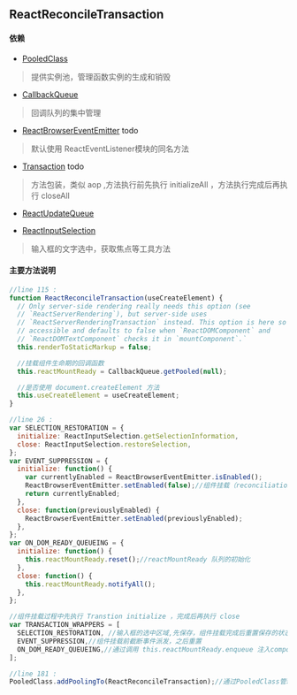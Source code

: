 ## <span id="reactreconciletransaction">ReactReconcileTransaction</span>

#### 依赖
* [PooledClass](#pooledclass)
> 提供实例池，管理函数实例的生成和销毁
* [CallbackQueue](#callbackqueue)
> 回调队列的集中管理
* [ReactBrowserEventEmitter](#reactbrowsereventemitter) todo
> 默认使用 ReactEventListener模块的同名方法
* [Transaction](#transaction) todo
> 方法包装，类似 aop ,方法执行前先执行 initializeAll ，方法执行完成后再执行 closeAll
* [ReactUpdateQueue](#reactupdatequeue)
>
* [ReactInputSelection](#reactinputselection)
> 输入框的文字选中，获取焦点等工具方法
#### 主要方法说明
```javascript
//line 115 :
function ReactReconcileTransaction(useCreateElement) {
  // Only server-side rendering really needs this option (see
  // `ReactServerRendering`), but server-side uses
  // `ReactServerRenderingTransaction` instead. This option is here so that it's
  // accessible and defaults to false when `ReactDOMComponent` and
  // `ReactDOMTextComponent` checks it in `mountComponent`.`
  this.renderToStaticMarkup = false;

  //挂载组件生命期的回调函数
  this.reactMountReady = CallbackQueue.getPooled(null);

  //是否使用 document.createElement 方法
  this.useCreateElement = useCreateElement;
}
```
```javascript
//line 26 :
var SELECTION_RESTORATION = {
  initialize: ReactInputSelection.getSelectionInformation,
  close: ReactInputSelection.restoreSelection,
};
var EVENT_SUPPRESSION = {
  initialize: function() {
    var currentlyEnabled = ReactBrowserEventEmitter.isEnabled();
    ReactBrowserEventEmitter.setEnabled(false);//组件挂载（reconciliation）过程中中断事件的派发
    return currentlyEnabled;
  },
  close: function(previouslyEnabled) {
    ReactBrowserEventEmitter.setEnabled(previouslyEnabled);
  },
};
var ON_DOM_READY_QUEUEING = {
  initialize: function() {
    this.reactMountReady.reset();//reactMountReady 队列的初始化
  },
  close: function() {
    this.reactMountReady.notifyAll();
  },
};

//组件挂载过程中先执行 Transtion initialize ，完成后再执行 close
var TRANSACTION_WRAPPERS = [
  SELECTION_RESTORATION, //输入框的选中区域,先保存，组件挂载完成后重置保存的状态
  EVENT_SUPPRESSION,//组件挂载前截断事件派发，之后重置
  ON_DOM_READY_QUEUEING,//通过调用 this.reactMountReady.enqueue 注入componentDidMount和componentDidUpdate回调
];

//line 181 :
PooledClass.addPoolingTo(ReactReconcileTransaction);//通过PooledClass管理ReactReconcileTransaction实例
```